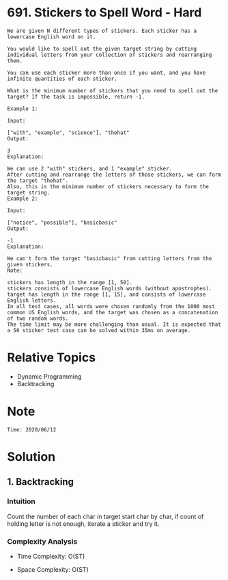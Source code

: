 # 691. Stickers to Spell Word - Hard

```
We are given N different types of stickers. Each sticker has a lowercase English word on it.

You would like to spell out the given target string by cutting individual letters from your collection of stickers and rearranging them.

You can use each sticker more than once if you want, and you have infinite quantities of each sticker.

What is the minimum number of stickers that you need to spell out the target? If the task is impossible, return -1.

Example 1:

Input:

["with", "example", "science"], "thehat"
Output:

3
Explanation:

We can use 2 "with" stickers, and 1 "example" sticker.
After cutting and rearrange the letters of those stickers, we can form the target "thehat".
Also, this is the minimum number of stickers necessary to form the target string.
Example 2:

Input:

["notice", "possible"], "basicbasic"
Output:

-1
Explanation:

We can't form the target "basicbasic" from cutting letters from the given stickers.
Note:

stickers has length in the range [1, 50].
stickers consists of lowercase English words (without apostrophes).
target has length in the range [1, 15], and consists of lowercase English letters.
In all test cases, all words were chosen randomly from the 1000 most common US English words, and the target was chosen as a concatenation of two random words.
The time limit may be more challenging than usual. It is expected that a 50 sticker test case can be solved within 35ms on average.
```

# Relative Topics
* Dynamic Programming
* Backtracking


# Note
```
Time: 2020/06/12
```


# Solution
## 1. Backtracking

### Intuition
Count the number of each char in target
start char by char, if count of holding letter is not enough,
iterate a sticker and try it.

### Complexity Analysis
*   Time Complexity: O(ST)
  
*   Space Complexity: O(ST)